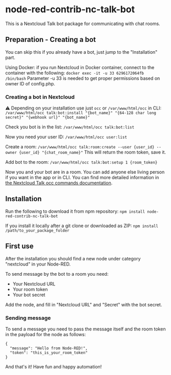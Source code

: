 # node-red-contrib-nc-talk-bot
This is a Nextcloud Talk bot package for communicating with chat rooms.

## Preparation - Creating a bot
You can skip this if you already have a bot, just jump to the "Installation" part.

Using Docker: if you run Nextcloud in Docker container, connect to the container with the following:
`docker exec -it -u 33 6296172064fb /bin/bash`
Parameter -u 33 is needed to get proper permissions based on owner ID of config.php.

### Creating a bot in Nextcloud
⚠️ Depending on your installation use just `occ` or `/var/www/html/occ` in CLI:
`/var/www/html/occ talk:bot:install "{bot_name}" "{64-128 char long secret}" "{webhook url}" "{bot_name}"`

Check you bot is in the list:
`/var/www/html/occ talk:bot:list`

Now you need your user ID:
`/var/www/html/occ user:list`

Create a room:
`/var/www/html/occ talk:room:create --user {user_id} --owner {user_id} "{chat_room_name}"`
This will return the room token, save it.

Add bot to the room:
`/var/www/html/occ talk:bot:setup 1 {room_token}`

Now you and your bot are in a room. You can add anyone else living person if you want in the app or in CLI.
You can find more detailed information in [the Nextcloud Talk occ commands documentation](https://nextcloud-talk.readthedocs.io/en/latest/occ/).

## Installation
Run the following to download it from npm repository:
`npm install node-red-contrib-nc-talk-bot`

If you install it locally after a git clone or downloaded as ZIP:
`npm install /path/to_your_package_folder`

## First use
After the installation you should find a new node under category "nextcloud" in your Node-RED.

To send message by the bot to a room you need:
- Your Nextcloud URL
- Your room token
- Your bot secret

Add the node, and fill in "Nextcloud URL" and "Secret" with the bot secret.

### Sending message
To send a message you need to pass the message itself and the room token in the payload for the node as follows:
```
{
  "message": "Hello from Node-RED!",
  "token": "this_is_your_room_token"
}
```

And that's it! Have fun and happy automation!



